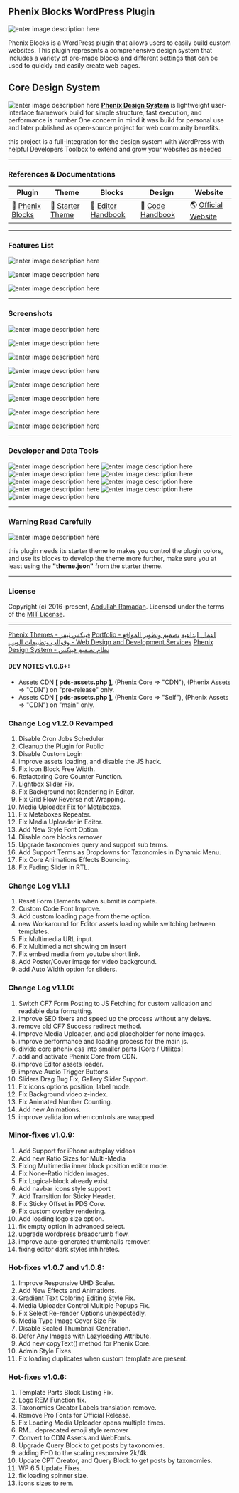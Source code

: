 
  
  
## Phenix Blocks WordPress Plugin

![enter image description here](https://phenixthemes.com/px-plugins/pdb-01.png)

Phenix Blocks is a WordPress plugin that allows users to easily build custom websites. This plugin represents a comprehensive design system that includes a variety of pre-made blocks and different settings that can be used to quickly and easily create web pages.

  ## Core Design System

![enter image description here](https://phenixthemes.com/px-plugins/design-showcase.jpg)
**[Phenix Design System](https://phenixthemes.com/demo/)** is lightweight user-interface framework build for simple structure, fast execution, and performance is number One concern in mind it was build for personal use and later published as open-source project for web community benefits.

this project is a full-integration for the design system with WordPress with helpful Developers Toolbox to extend and grow your websites as needed

----------

### **References & Documentations**

 Plugin | Theme | Blocks | Design | Website
--- | --- | --- | --- | ---
🧩 [Phenix Blocks](https://github.com/EngCode/phenix-blocks) |🎨 [Starter Theme](https://github.com/EngCode/pds-starter-free) | 📕 [Editor Handbook](https://phenixthemes.notion.site/Phenix-Blocks-Documentation-b7ae033ce7484e8f98209d7587a94792?pvs=74) | 📘 [Code Handbook](https://phenixthemes.notion.site/Phenix-Design-System-efcfa4d3839946989a4f94ee5e0480c3?pvs=74) | 🌎 [Official Website](https://phenixthemes.com/demo/) 

----------

### **Features List**

![enter image description here](https://phenixthemes.com/px-plugins/block-list.png)

![enter image description here](https://phenixthemes.com/px-plugins/features-1.png)

![enter image description here](https://phenixthemes.com/px-plugins/features-2.png)

  

----------

### **Screenshots**

![enter image description here](https://phenixthemes.com/px-plugins/pdb-08.png)

  

![enter image description here](https://phenixthemes.com/px-plugins/pdb-02.png)

![enter image description here](https://phenixthemes.com/px-plugins/pdb-03.png)

![enter image description here](https://phenixthemes.com/px-plugins/pdb-04.png)

![enter image description here](https://phenixthemes.com/px-plugins/pdb-05.png)

![enter image description here](https://phenixthemes.com/px-plugins/pdb-06.png)

![enter image description here](https://phenixthemes.com/px-plugins/pdb-07.png)

![enter image description here](https://phenixthemes.com/px-plugins/toolbar.png)

  ----------

### Developer and Data Tools
![enter image description here](https://phenixthemes.com/px-plugins/pdb-09.png)
![enter image description here](https://phenixthemes.com/px-plugins/pdb-10.jpeg)
![enter image description here](https://phenixthemes.com/px-plugins/pdb-11.png)
![enter image description here](https://phenixthemes.com/px-plugins/pdb-12.jpeg)
![enter image description here](https://phenixthemes.com/px-plugins/pdb-13.png)
![enter image description here](https://phenixthemes.com/px-plugins/pdb-15.png)
![enter image description here](https://phenixthemes.com/px-plugins/pdb-16.png)
![enter image description here](https://phenixthemes.com/px-plugins/pdb-17.png)
![enter image description here](https://phenixthemes.com/px-plugins/pdb-18.png)

----------

### Warning Read Carefully

![enter image description here](https://phenixthemes.com/px-plugins/pdb-07.jpeg)

this plugin needs its starter theme to makes you control the plugin colors, and use its blocks to develop the theme more further, make sure you at least using the **"theme.json"** from the starter theme.

  

----

  

### License

Copyright (c) 2016-present, [Abdullah Ramadan](https://phenixthemes.com/abdullah-ramadan). Licensed under the terms of the [MIT License](https://opensource.org/licenses/MIT).

----

<a href="https://phenixthemes.com" target="_blank" rel="external">Phenix Themes - فينكس ثيمز</a>
<a href="https://phenixthemes.com/portfolio/" target="_blank" rel="external">Portfolio - اعمال ابداعية</a>
<a href="https://phenixthemes.com/services/" target="_blank" rel="external">تصميم وتطوير المواقع وقوالب وتطبيقات الويب  - Web Design and Development Services</a>
<a href="https://phenixthemes.com/demo/" target="_blank" rel="external">Phenix Design System - نظام تصميم فينكس</a>


#### DEV NOTES v1.0.6+:
  - Assets CDN **[ pds-assets.php ]**, (Phenix Core => "CDN"), (Phenix Assets => "CDN") on "pre-release" only.
  - Assets CDN **[ pds-assets.php ]**, (Phenix Core => "Self"), (Phenix Assets => "CDN") on "main" only.

### Change Log v1.2.0 Revamped
1. Disable Cron Jobs Scheduler
2. Cleanup the Plugin for Public
3. Disable Custom Login
4. improve assets loading, and disable the JS hack.
5. Fix Icon Block Free Width.
6. Refactoring Core Counter Function.
7. Lightbox Slider Fix.
8. Fix Background not Rendering in Editor.
9. Fix Grid Flow Reverse not Wrapping.
10. Media Uploader Fix for Metaboxes.
11. Fix Metaboxes Repeater.
12. Fix Media Uploader in Editor.
13. Add New Style Font Option.
14. Disable core blocks remover
15. Upgrade taxonomies query and support sub terms.
16. Add Support  Terms as Dropdowns for Taxonomies in Dynamic Menu.
17. Fix Core Animations Effects Bouncing.
18. Fix Fading Slider in RTL.

### Change Log v1.1.1
1. Reset Form Elements when submit is complete.
2. Custom Code Font Improve.
3. Add custom loading page from theme option.
4. new Workaround for Editor assets loading while switching between templates.
5. Fix Multimedia URL input.
6. Fix Multimedia not showing on insert
7. Fix embed media from youtube short link.
8. Add Poster/Cover image for video background.
9. add Auto Width option for sliders.

### Change Log v1.1.0:

1. Switch CF7 Form Posting to JS Fetching for custom validation and readable data formatting.
2. improve SEO fixers and speed up the process without any delays.
3. remove old CF7 Success redirect method.
4. Improve Media Uploader, and add placeholder for none images.
5. improve performance and loading process for the main js.
6. divide core phenix css into smaller parts [Core / Utilites]
7. add and activate Phenix Core from CDN.
8. improve Editor assets loader.
9. improve Audio Trigger Buttons.
10. Sliders Drag Bug Fix, Gallery Slider Support.
11. Fix icons options position, label mode.
12. Fix Background video z-index.
13. Fix Animated Number Counting.
14. Add new Animations.
15. improve validation when controls are wrapped.

### Minor-fixes v1.0.9:

1. Add Support for iPhone autoplay videos
2. Add new Ratio Sizes for Multi-Media
3. Fixing Multimedia inner block position editor mode.
4. Fix None-Ratio hidden images.
5. Fix Logical-block already exist.
6. Add navbar icons style support
7. Add Transition for Sticky Header.
8. Fix Sticky Offset in PDS Core.
9. Fix custom overlay rendering.
10. Add loading logo size option.
11. fix empty option in advanced select.
12. upgrade wordpress breadcrumb flow.
13. improve auto-generated thumbnails remover.
14. fixing editor dark styles inhihretes.

### Hot-fixes v1.0.7 and v1.0.8:

1. Improve Responsive UHD Scaler.
4. Add New Effects and Animations.
2. Gradient Text Coloring Editing Style Fix.
3. Media Uploader Control Multiple Popups Fix.
4. Fix Select Re-render Options unexpectedly.
5. Media Type Image Cover Size Fix
6. Disable Scaled Thumbnail Generation.
7. Defer Any Images with Lazyloading Attribute.
8. Add new copyText() method for Phenix Core.
9. Admin Style Fixes.
10. Fix loading duplicates when custom template are present.

### Hot-fixes v1.0.6:

1. Template Parts Block Listing Fix.
2. Logo REM Function fix.
3. Taxonomies Creator Labels translation remove.
4. Remove Pro Fonts for Official Release.
5. Fix Loading Media Uploader opens multiple times.
6. RM... deprecated emoji style remover
7. Convert to CDN Assets and WebFonts.
8. Upgrade Query Block to get posts by taxonomies.
9. adding FHD to the scaling responsive 2k/4k.
11. Update CPT Creator, and Query Block to get posts by taxonomies.
12. WP 6.5 Update Fixes.
13. fix loading spinner size.
14. icons sizes to rem.
